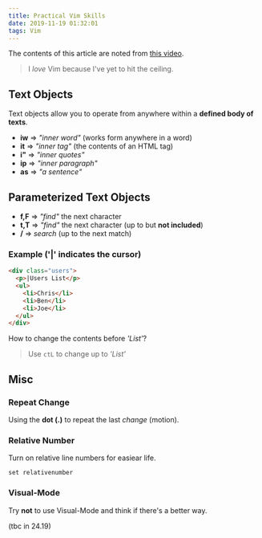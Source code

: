 ```yaml
---
title: Practical Vim Skills
date: 2019-11-19 01:32:01
tags: Vim
---
```


The contents of this article are noted from [this video](https://www.youtube.com/watch?v=wlR5gYd6um0&t=603s).

> I _love_ Vim because I've yet to hit the ceiling.

## Text Objects

Text objects allow you to operate from anywhere within a **defined body of texts**.

- **iw** => _"inner word"_ (works form anywhere in a word)
- **it** => _"inner tag"_ (the contents of an HTML tag)
- **i"** => _"inner quotes"_
- **ip** => _"inner paragraph"_
- **as** => _"a sentence"_

## Parameterized Text Objects

- **f,F** => _"find"_ the next character
- **t,T** => _"find"_ the next character (up to but **not included**)
- **/** => _search_ (up to the next match)

<!-- more -->

### Example ('|' indicates the cursor)

```html
<div class="users">
  <p>|Users List</p>
  <ul>
    <li>Chris</li>
    <li>Ben</li>
    <li>Joe</li>
  </ul>
</div>
```

How to change the contents before _'List'_?

> Use `ctL` to change up to _'List'_

## Misc

### Repeat Change

Using the **dot (.)** to repeat the last _change_ (motion).

### Relative Number

Turn on relative line numbers for easiear life.

```shell
set relativenumber
```

### Visual-Mode

Try **not** to use Visual-Mode and think if there's a better way.

(tbc in 24.19)
